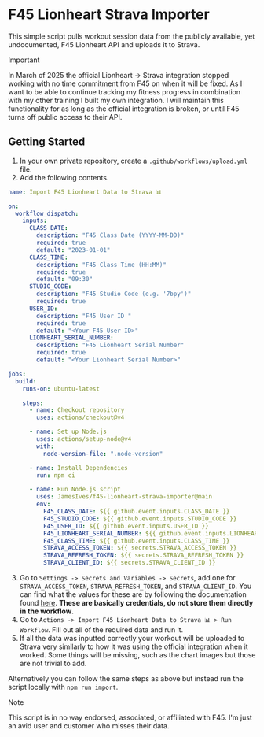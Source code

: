 # F45 Lionheart Strava Importer

<!-- <img align="right" width="128" height="auto"  src="./.github/docs/icon.png" alt="Icon"> -->

This simple script pulls workout session data from the publicly available, yet undocumented, F45 Lionheart API and uploads it to Strava.

> [!IMPORTANT]
> In March of 2025 the official Lionheart -> Strava integration stopped working with no time commitment from F45 on when it will be fixed. As I want to be able to continue tracking my fitness progress in combination with my other training I built my own integration. I will maintain this functionality for as long as the official integration is broken, or until F45 turns off public access to their API.

## Getting Started

1. In your own private repository, create a `.github/workflows/upload.yml` file.
2. Add the following contents.

```yml
name: Import F45 Lionheart Data to Strava 📊

on:
  workflow_dispatch:
    inputs:
      CLASS_DATE:
        description: "F45 Class Date (YYYY-MM-DD)"
        required: true
        default: "2023-01-01"
      CLASS_TIME:
        description: "F45 Class Time (HH:MM)"
        required: true
        default: "09:30"
      STUDIO_CODE:
        description: "F45 Studio Code (e.g. '7bpy')"
        required: true
      USER_ID:
        description: "F45 User ID "
        required: true
        default: "<Your F45 User ID>"
      LIONHEART_SERIAL_NUMBER:
        description: "F45 Lionheart Serial Number"
        required: true
        default: "<Your Lionheart Serial Number>"

jobs:
  build:
    runs-on: ubuntu-latest

    steps:
      - name: Checkout repository
        uses: actions/checkout@v4

      - name: Set up Node.js
        uses: actions/setup-node@v4
        with:
          node-version-file: ".node-version"

      - name: Install Dependencies
        run: npm ci

      - name: Run Node.js script
        uses: JamesIves/f45-lionheart-strava-importer@main
        env:
          F45_CLASS_DATE: ${{ github.event.inputs.CLASS_DATE }}
          F45_STUDIO_CODE: ${{ github.event.inputs.STUDIO_CODE }}
          F45_USER_ID: ${{ github.event.inputs.USER_ID }}
          F45_LIONHEART_SERIAL_NUMBER: ${{ github.event.inputs.LIONHEART_SERIAL_NUMBER }}
          F45_CLASS_TIME: ${{ github.event.inputs.CLASS_TIME }}
          STRAVA_ACCESS_TOKEN: ${{ secrets.STRAVA_ACCESS_TOKEN }}
          STRAVA_REFRESH_TOKEN: ${{ secrets.STRAVA_REFRESH_TOKEN }}
          STRAVA_CLIENT_ID: ${{ secrets.STRAVA_CLIENT_ID }}
```

3. Go to `Settings -> Secrets and Variables -> Secrets`, add one for `STRAVA_ACCESS_TOKEN`, `STRAVA_REFRESH_TOKEN`, and `STRAVA_CLIENT_ID`. You can find what the values for these are by following the documentation found [here](https://developers.strava.com/docs/getting-started/). **These are basically credentials, do not store them directly in the workflow**.
4. Go to `Actions -> Import F45 Lionheart Data to Strava 📊 > Run Workflow`. Fill out all of the required data and run it.
5. If all the data was inputted correctly your workout will be uploaded to Strava very similarly to how it was using the official integration when it worked. Some things will be missing, such as the chart images but those are not trivial to add.

Alternatively you can follow the same steps as above but instead run the script locally with `npm run import`.

> [!NOTE]
> This script is in no way endorsed, associated, or affiliated with F45. I'm just an avid user and customer who misses their data.
